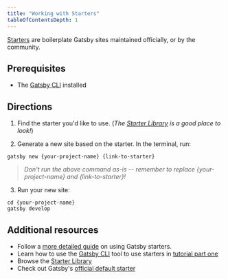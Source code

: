 ```yaml
---
title: "Working with Starters"
tableOfContentsDepth: 1
---
```


[Starters](/docs/starters/) are boilerplate Gatsby sites maintained officially, or by the community.

## Prerequisites

- The [Gatsby CLI](/docs/reference/local-development/gatsby-cli) installed

## Directions

1. Find the starter you'd like to use. (_The [Starter Library](/starters/?v=2) is a good place to look!_)

2. Generate a new site based on the starter. In the terminal, run:

```shell
gatsby new {your-project-name} {link-to-starter}
```

> _Don't run the above command as-is -- remember to replace {your-project-name} and {link-to-starter}!_

3. Run your new site:

```shell
cd {your-project-name}
gatsby develop
```

## Additional resources

- Follow a [more detailed guide](/docs/starters/) on using Gatsby starters.
- Learn how to use the [Gatsby CLI](/docs/reference/local-development/gatsby-cli) tool to use starters in [tutorial part one](/docs/tutorial/part-one/#using-gatsby-starters)
- Browse the [Starter Library](/starters/?v=2)
- Check out Gatsby's [official default starter](https://github.com/gatsbyjs/gatsby-starter-default)

